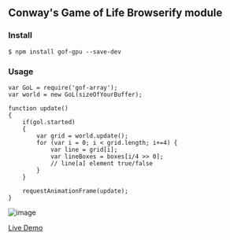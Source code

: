 ## Conway's Game of Life Browserify module 


### Install

```
$ npm install gof-gpu --save-dev

```


### Usage

```
var GoL = require('gof-array');
var world = new GoL(sizeOfYourBuffer);

function update()
{
    if(gol.started) 
    {
        var grid = world.update();
        for (var i = 0; i < grid.length; i+=4) {
            var line = grid[i];
            var lineBoxes = boxes[i/4 >> 0];
            // line[a] element true/false
        }
    }
    
    requestAnimationFrame(update);
}

```

![image](http://labs.fluuu.id/iso/gof.jpg)

[Live Demo](http://labs.fluuu.id/iso)
